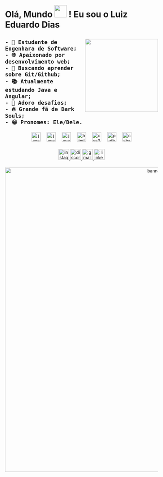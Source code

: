 <h1 align="left">Olá, Mundo <img height="40" src="https://media.tenor.com/_rAgn1VgQdIAAAAi/wave.gif" /> ! Eu sou o Luiz Eduardo Dias</h1>

###

<div align="left">
  <img align="right" height="240" src="https://i.pinimg.com/originals/1d/a9/5f/1da95f2772172922fae47deb21ed74cc.gif" />
  <h2 align="left">  
    
    - 🔭 Estudante de Engenhara de Software;
    - 🌐 Apaixonado por desenvolvimento web;
    - 🔎 Buscando aprender sobre Git/Github;
    - 📚 Atualmente estudando Java e Angular;
    - 💪 Adoro desafios;
    - 🔥 Grande fã de Dark Souls;
    - 😄 Pronomes: Ele/Dele.
  </h2>
</div>

###

<div align="center">
  <img src="https://cdn.jsdelivr.net/gh/devicons/devicon/icons/java/java-original.svg" height="30" alt="javascript logo"  />
  <img width="12" />
  <img src="https://cdn.jsdelivr.net/gh/devicons/devicon/icons/angular/angular-original.svg" height="30" alt="javascript logo"  />
  <img width="12" />
  <img src="https://cdn.jsdelivr.net/gh/devicons/devicon/icons/javascript/javascript-original.svg" height="30" alt="javascript logo"  />
  <img width="12" />
  <img src="https://cdn.jsdelivr.net/gh/devicons/devicon/icons/html5/html5-original.svg" height="30" alt="html5 logo"  />
  <img width="12" />
  <img src="https://cdn.jsdelivr.net/gh/devicons/devicon/icons/css3/css3-original.svg" height="30" alt="css3 logo"  />
  <img width="12" />
  <img src="https://cdn.jsdelivr.net/gh/devicons/devicon/icons/python/python-original.svg" height="30" alt="python logo"  />
  <img width="12" />
  <img src="https://cdn.jsdelivr.net/gh/devicons/devicon/icons/csharp/csharp-original.svg" height="30" alt="csharp logo"  />
</div>

###

<div align="center">
  
  <a href="https://www.instagram.com/feanor261/">
  <img src="https://img.shields.io/static/v1?message=Instagram&logo=instagram&label=&color=E4405F&logoColor=white&labelColor=&style=for-the-badge" height="35" alt="instagram logo"/>
  </a>
  
  <a href="https://discord.com/users/591739116849463307">
    <img src="https://img.shields.io/static/v1?message=Discord&logo=discord&label=&color=7289DA&logoColor=white&labelColor=&style=for-the-badge" height="35" alt="discord logo"/>
  </a>
  
  <a href="mailto:luiz.dias602120@gmail.com">
    <img src="https://img.shields.io/static/v1?message=Gmail&logo=gmail&label=&color=D14836&logoColor=white&labelColor=&style=for-the-badge" height="35" alt="gmail logo"/>
  </a>
  
  <a href="https://www.linkedin.com/in/luizdiasdev/">
    <img src="https://img.shields.io/static/v1?message=LinkedIn&logo=linkedin&label=&color=0077B5&logoColor=white&labelColor=&style=for-the-badge" height="35" alt="linkedin logo"/>
  </a>
    
</div>

###

<div align="center">
  <img src="https://i.pinimg.com/originals/cf/23/d5/cf23d5c33ff1ad50cf49d02721b4b5e2.gif" width="1000" alt="banner-rain">
</div>
